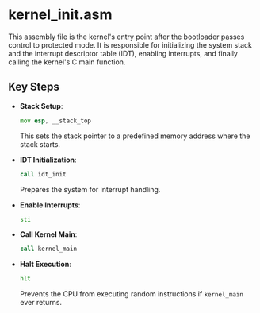 # kernel_init.asm

This assembly file is the kernel's entry point after the bootloader passes control to protected mode. It is responsible for initializing the system stack and the interrupt descriptor table (IDT), enabling interrupts, and finally calling the kernel's C main function.

## Key Steps

- **Stack Setup**:
  ```asm
  mov esp, __stack_top
  ```
  This sets the stack pointer to a predefined memory address where the stack starts.

- **IDT Initialization**:
  ```asm
  call idt_init
  ```
  Prepares the system for interrupt handling.

- **Enable Interrupts**:
  ```asm
  sti
  ```

- **Call Kernel Main**:
  ```asm
  call kernel_main
  ```

- **Halt Execution**:
  ```asm
  hlt
  ```
  Prevents the CPU from executing random instructions if `kernel_main` ever returns.
